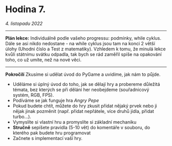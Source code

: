 # Hodina 7.
_4. listopadu 2022_

-------

**Plán lekce:**
Individuálně podle vašeho progressu: podmínky, while cyklus. Dále se asi nikdo nedostane - na while cyklus jsou tam na konci 2 větší úlohy (Uhodni číslo a Test z matematiky).
Vzhledem k tomu, že minulá lekce kvůli státnímu svátku odpadla, tak bych se rád zaměřil spíše na opakování toho, co už umíte, než na nové věci.

------

**Pokročilí**
Zkusíme si udělat úvod do PyGame a uvidíme, jak nám to půjde.

- Uděláme si úplný úvod do toho, jak se dělají hry a probereme důležitá témata, bez kterých se při dělání her neobejdeme (souřadnicový systém, RGB, FPS).
- Podíváme se jak funguje hra _Angry Pepe_
- Pokud budete chtít, můžete do hry zkusit přidat nějaký prvek nebo ji nějak jinak pozměnit (např. přidat nepřátele, více druhů jídla, přidat turbo...).
- Vymyslíte si vlastní hru a promyslíte si základní mechaniku
- **Stručně** sepíšete pravidla (5-10 vět) do komentáře v souboru, do kterého pak budete hru programovat 
- Začnete s implementací vaší hry.
